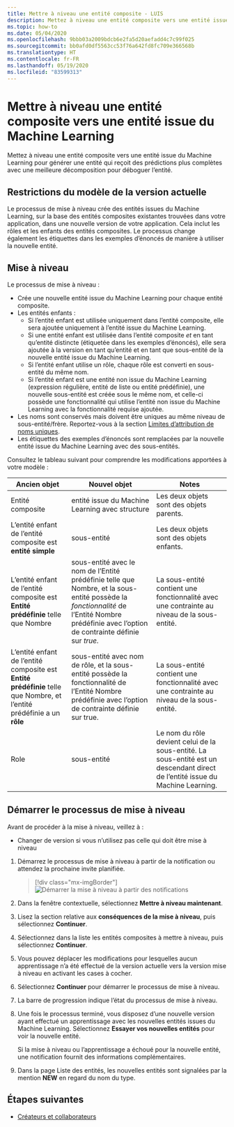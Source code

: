 ```yaml
---
title: Mettre à niveau une entité composite - LUIS
description: Mettez à niveau une entité composite vers une entité issue du Machine Learning avec le processus de mise à niveau du portail LUIS.
ms.topic: how-to
ms.date: 05/04/2020
ms.openlocfilehash: 9bbb03a2009bdcb6e2fa5d20aefadd4c7c99f025
ms.sourcegitcommit: bb0afd0df5563cc53f76a642fd8fc709e366568b
ms.translationtype: HT
ms.contentlocale: fr-FR
ms.lasthandoff: 05/19/2020
ms.locfileid: "83599313"
---
```

# <a name="upgrade-composite-entity-to-machine-learned-entity"></a>Mettre à niveau une entité composite vers une entité issue du Machine Learning

Mettez à niveau une entité composite vers une entité issue du Machine Learning pour générer une entité qui reçoit des prédictions plus complètes avec une meilleure décomposition pour déboguer l’entité.

## <a name="current-version-model-restrictions"></a>Restrictions du modèle de la version actuelle

Le processus de mise à niveau crée des entités issues du Machine Learning, sur la base des entités composites existantes trouvées dans votre application, dans une nouvelle version de votre application. Cela inclut les rôles et les enfants des entités composites. Le processus change également les étiquettes dans les exemples d’énoncés de manière à utiliser la nouvelle entité.

## <a name="upgrade-process"></a>Mise à niveau

Le processus de mise à niveau :
* Crée une nouvelle entité issue du Machine Learning pour chaque entité composite.
* Les entités enfants :
    * Si l’entité enfant est utilisée uniquement dans l’entité composite, elle sera ajoutée uniquement à l’entité issue du Machine Learning.
    * Si une entité enfant est utilisée dans l’entité composite _et_ en tant qu’entité distincte (étiquetée dans les exemples d’énoncés), elle sera ajoutée à la version en tant qu’entité et en tant que sous-entité de la nouvelle entité issue du Machine Learning.
    * Si l’entité enfant utilise un rôle, chaque rôle est converti en sous-entité du même nom.
    * Si l’entité enfant est une entité non issue du Machine Learning (expression régulière, entité de liste ou entité prédéfinie), une nouvelle sous-entité est créée sous le même nom, et celle-ci possède une fonctionnalité qui utilise l’entité non issue du Machine Learning avec la fonctionnalité requise ajoutée.
* Les noms sont conservés mais doivent être uniques au même niveau de sous-entité/frère. Reportez-vous à la section [Limites d’attribution de noms uniques](luis-boundaries.md#name-uniqueness).
* Les étiquettes des exemples d’énoncés sont remplacées par la nouvelle entité issue du Machine Learning avec des sous-entités.

Consultez le tableau suivant pour comprendre les modifications apportées à votre modèle :

|Ancien objet|Nouvel objet|Notes|
|--|--|--|
|Entité composite|entité issue du Machine Learning avec structure|Les deux objets sont des objets parents.|
|L’entité enfant de l’entité composite est **entité simple**|sous-entité|Les deux objets sont des objets enfants.|
|L’entité enfant de l’entité composite est **Entité prédéfinie** telle que Nombre|sous-entité avec le nom de l’Entité prédéfinie telle que Nombre, et la sous-entité possède la _fonctionnalité_ de l’Entité Nombre prédéfinie avec l’option de contrainte définie sur _true_.|La sous-entité contient une fonctionnalité avec une contrainte au niveau de la sous-entité.|
|L’entité enfant de l’entité composite est **Entité prédéfinie** telle que Nombre, et l’entité prédéfinie a un **rôle**|sous-entité avec nom de rôle, et la sous-entité possède la fonctionnalité de l’Entité Nombre prédéfinie avec l’option de contrainte définie sur true.|La sous-entité contient une fonctionnalité avec une contrainte au niveau de la sous-entité.|
|Role|sous-entité|Le nom du rôle devient celui de la sous-entité. La sous-entité est un descendant direct de l’entité issue du Machine Learning.|

## <a name="begin-upgrade-process"></a>Démarrer le processus de mise à niveau

Avant de procéder à la mise à niveau, veillez à :

* Changer de version si vous n’utilisez pas celle qui doit être mise à niveau


1. Démarrez le processus de mise à niveau à partir de la notification ou attendez la prochaine invite planifiée.

    > [!div class="mx-imgBorder"]
    > ![Démarrer la mise à niveau à partir des notifications](./media/update-composite-entity/notification-begin-update.png)

1. Dans la fenêtre contextuelle, sélectionnez **Mettre à niveau maintenant**.

1. Lisez la section relative aux **conséquences de la mise à niveau**, puis sélectionnez **Continuer**.

1. Sélectionnez dans la liste les entités composites à mettre à niveau, puis sélectionnez **Continuer**.

1. Vous pouvez déplacer les modifications pour lesquelles aucun apprentissage n’a été effectué de la version actuelle vers la version mise à niveau en activant les cases à cocher.

1. Sélectionnez **Continuer** pour démarrer le processus de mise à niveau.

1. La barre de progression indique l’état du processus de mise à niveau.

1. Une fois le processus terminé, vous disposez d’une nouvelle version ayant effectué un apprentissage avec les nouvelles entités issues du Machine Learning. Sélectionnez **Essayer vos nouvelles entités** pour voir la nouvelle entité.

    Si la mise à niveau ou l’apprentissage a échoué pour la nouvelle entité, une notification fournit des informations complémentaires.

1. Dans la page Liste des entités, les nouvelles entités sont signalées par la mention **NEW** en regard du nom du type.

## <a name="next-steps"></a>Étapes suivantes

* [Créateurs et collaborateurs](luis-how-to-collaborate.md)